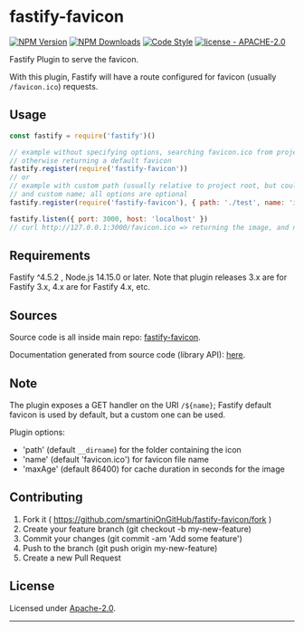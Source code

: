 # fastify-favicon

  [![NPM Version](https://img.shields.io/npm/v/fastify-favicon.svg?style=flat)](https://npmjs.org/package/fastify-favicon/)
  [![NPM Downloads](https://img.shields.io/npm/dm/fastify-favicon.svg?style=flat)](https://npmjs.org/package/fastify-favicon/)
  [![Code Style](https://img.shields.io/badge/code%20style-standard-brightgreen.svg?style=flat)](http://standardjs.com/)
  [![license - APACHE-2.0](https://img.shields.io/npm/l/fastify-favicon.svg)](http://opensource.org/licenses/APACHE-2.0)

Fastify Plugin to serve the favicon.

With this plugin, Fastify will have a route configured for favicon (usually `/favicon.ico`) requests.


## Usage

```js
const fastify = require('fastify')()

// example without specifying options, searching favicon.ico from project root,
// otherwise returning a default favicon
fastify.register(require('fastify-favicon'))
// or
// example with custom path (usually relative to project root, but could be absolute),
// and custom name; all options are optional
fastify.register(require('fastify-favicon'), { path: './test', name: 'icon.ico', maxAge: 3600 })

fastify.listen({ port: 3000, host: 'localhost' })
// curl http://127.0.0.1:3000/favicon.ico => returning the image, and no error thrown
```

## Requirements

Fastify ^4.5.2 , Node.js 14.15.0 or later.
Note that plugin releases 3.x are for Fastify 3.x, 4.x are for Fastify 4.x, etc.


## Sources

Source code is all inside main repo:
[fastify-favicon](https://github.com/smartiniOnGitHub/fastify-favicon).

Documentation generated from source code (library API):
[here](https://smartiniongithub.github.io/fastify-favicon/).


## Note

The plugin exposes a GET handler on the URI `/${name}`; 
Fastify default favicon is used by default, but a custom one can be used.

Plugin options:
- 'path' (default `__dirname`) for the folder containing the icon
- 'name' (default 'favicon.ico') for favicon file name
- 'maxAge' (default 86400) for cache duration in seconds for the image


## Contributing

1. Fork it ( https://github.com/smartiniOnGitHub/fastify-favicon/fork )
2. Create your feature branch (git checkout -b my-new-feature)
3. Commit your changes (git commit -am 'Add some feature')
4. Push to the branch (git push origin my-new-feature)
5. Create a new Pull Request


## License

Licensed under [Apache-2.0](./LICENSE).

----
